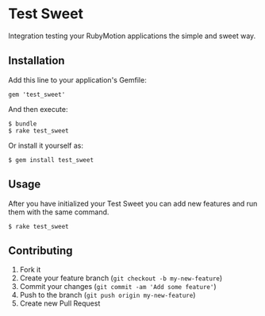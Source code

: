# Test Sweet

Integration testing your RubyMotion applications the simple and sweet way.

## Installation

Add this line to your application's Gemfile:

    gem 'test_sweet'

And then execute:

    $ bundle
    $ rake test_sweet

Or install it yourself as:

    $ gem install test_sweet

## Usage

After you have initialized your Test Sweet you can add new features and run them with the same command.

    $ rake test_sweet

## Contributing

1. Fork it
2. Create your feature branch (`git checkout -b my-new-feature`)
3. Commit your changes (`git commit -am 'Add some feature'`)
4. Push to the branch (`git push origin my-new-feature`)
5. Create new Pull Request
